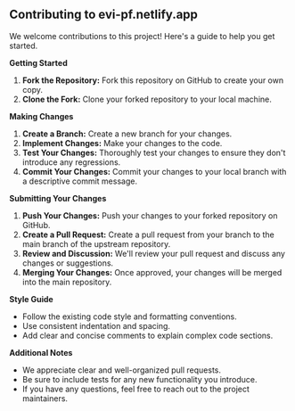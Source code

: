 ## Contributing to evi-pf.netlify.app

We welcome contributions to this project! Here's a guide to help you get started.

**Getting Started**

1.  **Fork the Repository:** Fork this repository on GitHub to create your own copy.
2.  **Clone the Fork:** Clone your forked repository to your local machine.

**Making Changes**

1.  **Create a Branch:** Create a new branch for your changes.
2.  **Implement Changes:** Make your changes to the code.
3.  **Test Your Changes:** Thoroughly test your changes to ensure they don't introduce any regressions.
4.  **Commit Your Changes:** Commit your changes to your local branch with a descriptive commit message.

**Submitting Your Changes**

1.  **Push Your Changes:** Push your changes to your forked repository on GitHub.
2.  **Create a Pull Request:** Create a pull request from your branch to the main branch of the upstream repository.
3.  **Review and Discussion:** We'll review your pull request and discuss any changes or suggestions.
4.  **Merging Your Changes:** Once approved, your changes will be merged into the main repository.

**Style Guide**

- Follow the existing code style and formatting conventions.
- Use consistent indentation and spacing.
- Add clear and concise comments to explain complex code sections.

**Additional Notes**

- We appreciate clear and well-organized pull requests.
- Be sure to include tests for any new functionality you introduce.
- If you have any questions, feel free to reach out to the project maintainers.
